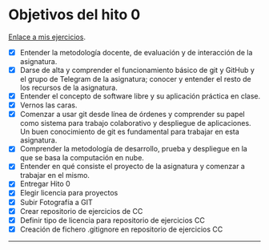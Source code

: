 # Objetivos del hito 0 

[Enlace a mis ejercicios](https://github.com/rodrigo-orellana/Ejercicios_CC).

- [x] Entender la metodología docente, de evaluación y de interacción de la asignatura.
- [x] Darse de alta y comprender el funcionamiento básico de git y GitHub y el grupo de Telegram de la asignatura; conocer y entender el resto de los recursos de la asignatura.
- [x] Entender el concepto de software libre y su aplicación práctica en clase.
- [x] Vernos las caras.
- [x] Comenzar a usar git desde línea de órdenes y comprender su papel como sistema para trabajo colaborativo y despliegue de aplicaciones. Un buen conocimiento de git es fundamental para trabajar en esta asignatura.
- [x] Comprender la metodología de desarrollo, prueba y despliegue en la que se basa la computación en nube.
- [x] Entender en qué consiste el proyecto de la asignatura y comenzar a trabajar en el mismo.
- [x] Entregar Hito 0
- [x] Elegir licencia para proyectos
- [x] Subir Fotografía a GIT
- [x] Crear repositorio de ejercicios de CC
- [x] Definir tipo de licencia para repositorio de ejercicios CC
- [x] Creación de fichero .gitignore en repositorio de ejercicios CC
 ***
